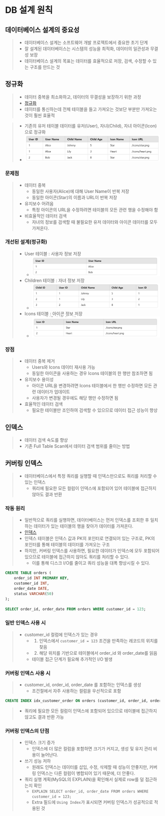 # DB 설계 원칙
## 데이터베이스 설계의 중요성
> - 데이터베이스 설계는 소프트웨어 개발 프로젝트에서 중요한 초기 단계
> - 잘 설계된 데이터베이스는 시스템의 성능을 최적화, 데이터의 일관성과 무결성 보장
> - 데이터베이스 설계의 목표는 데이터를 효율적으로 저장, 검색, 수정할 수 있는 구조를 만드는 것

## 정규화
> - 데이터 중복을 최소화하고, 데이터의 무결성을 보장하기 위한 과정
> - [정규화](..%2F7_Normalization%2FReadme.md)
> - 데이터를 통신하는데 전체 테이블을 들고 가져오는 것보단 부분만 가져오는 것이 훨씬 효율적

> - 기존의 유저 테이블 데이터를 유저(User), 자녀(Child), 자녀 아이콘(Icon)으로 정규화
> - ![img.png](img.png)

### 문제점
> - 데이터 중복
>   - 동일한 사용자(Alice)에 대해 User Name이 반복 저장
>   - 동일한 아이콘(Star)의 이름과 URL이 반복 저장
> - 유지보수 어려움
>   - 특정 아이콘의 URL을 수정하려면 테이블의 모든 관련 행을 수정해야 함
> - 비효율적인 데이터 검색
>   - 자녀의 정보를 검색할 때 불필요한 유저 데이터와 아이콘 데이터를 모두 가져온다.

### 개선된 설계(정규화)
> - User 테이블 : 사용자 정보 저장
>   - ![img_1.png](img_1.png)
> - Children 테이블 : 자녀 정보 저장
>   - ![img_2.png](img_2.png)
> - Icons 테이블 : 아이콘 정보 저장
>   - ![img_3.png](img_3.png)

### 장점
> - 데이터 중복 제거
>   - Users와 Icons 데이터 재사용 가능
>   - 동일한 아이콘을 사용하는 경우 Icons 테이블의 한 행만 참조하면 됨
> - 유지보수 용이성
>   - 아이콘 URL을 변경하려면 Icons 테이블에서 한 행만 수정하면 모든 관련 데이터가 업데이트
>   - 사용자가 변경될 경우에도 해당 행만 수정하면 됨
> - 효율적인 데이터 검색
>   - 필요한 테이블만 조인하여 검색할 수 있으므로 데이터 접근 성능이 향상

## 인덱스
> - 데이터 검색 속도를 향상
> - 기존 Full Table Scan에서 데이터 검색 범위를 줄이는 방법

## 커버링 인덱스
> - 데이터베이스에서 특정 쿼리를 실행할 때 인덱스만으로도 쿼리를 처리할 수 있는 인덱스
>   - 쿼리에 필요한 모든 컬럼이 인덱스에 포함되어 있어 테이블에 접근하지 않아도 결과 반환

### 작동 원리
> - 일반적으로 쿼리를 실행하면, 데이터베이스는 먼저 인덱스를 조회한 후 일치하는 데이터가 있는 테이블의 행을 찾아가 데이터를 가져온다.
> - [인덱스](..%2F5_Index%2FReadme.md)
> - 인덱스 테이블은 인덱스 값과 PK의 포인터로 연결되어 있는 구조로, PK의 포인터를 통해 테이블의 데이터를 가져오는 구조
> - 하지만, 커버링 인덱스를 사용하면, 필요한 데이터가 인덱스에 모두 포함되어 있으므로 테이블에 접근하지 않아도 쿼리를 처리할 수 있다.
>   - 이를 통해 디스크 I/O를 줄이고 쿼리 성능을 대폭 향상시킬 수 있다.

```sql
CREATE TABLE orders (
    order_id INT PRIMARY KEY,
    customer_id INT,
    order_date DATE,
    status VARCHAR(50)
);

SELECT order_id, order_date FROM orders WHERE customer_id = 123;
```
### 일반 인덱스 사용 시
> - customer_id 컬럼에 인덱스가 있는 경우
>   - 1. 인덱스에서 `customer_id = 123` 조건을 만족하는 레코드의 위치를 찾음
>   - 2. 해당 위치를 기반으로 테이블에서 order_id 와 order_date를 읽음
>   - 테이블 접근 단계가 필요해 추가적인 I/O 발생

### 커버링 인덱스 사용 시
> - customer_id, order_id, order_date 를 포함하는 인덱스를 생성
>   - 조건절에서 자주 사용하는 컬럼을 우선적으로 포함
```sql
CREATE INDEX idx_customer_order ON orders (customer_id, order_id, order_date);
```
> - 쿼리에 필요한 모든 컬럼이 인덱스에 포함되어 있으므로 테이블에 접근하지 않고도 결과 반환 가능

### 커버링 인덱스의 단점
> - 인덱스 크기 증가
>   - 인덱스에 더 많은 컬럼을 포함하면 크기가 커지고, 생성 및 유지 관리 비용이 늘어난다.
> - 쓰기 성능 저하
>   - 원래도 인덱스는 데이터를 삽입, 수정, 삭제할 때 성능이 안좋지만, 커버링 인덱스는 다른 컬럼이 병합되어 있기 때문에, 더 안좋다.
> - 쿼리 실행 계획(MySQL의 EXPLAIN)을 확인해서 실제로 row를 덜 접근하는지 확인
>   - `EXPLAIN SELECT order_id, order_date FROM orders WHERE customer_id = 123;`
>   - Extra 필드에 `Using Index`가 표시되면 커버링 인덱스가 성공적으로 적용된 것

